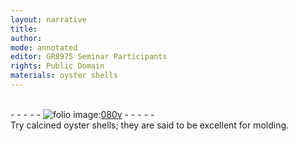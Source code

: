 ```yaml
---
layout: narrative
title: 
author:
mode: annotated
editor: GR8975 Seminar Participants
rights: Public Domain
materials: oyster shells
---
```


 <br/>- - - - - <a href="http://gallica.bnf.fr/ark:/12148/btv1b10500001g/f166.image"><img src="/assets/photo-icon.png" alt="folio image: " style="display:inline-block; margin-bottom:-3px;"/>080v</a> - - - - - <br/> 
 Try calcined oyster shells; they are said to be excellent for molding. 
 